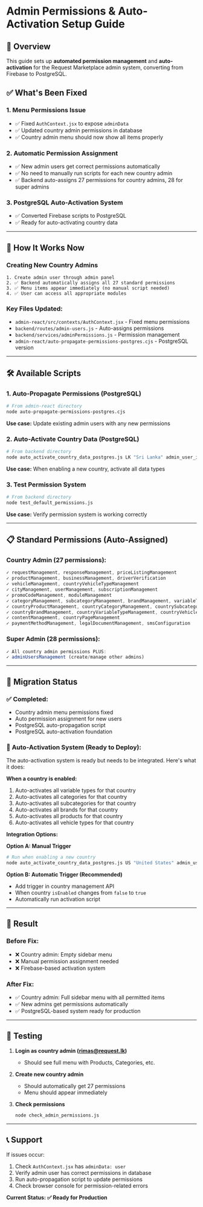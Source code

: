 # Admin Permissions & Auto-Activation Setup Guide

## 🎯 Overview

This guide sets up **automated permission management** and **auto-activation** for the Request Marketplace admin system, converting from Firebase to PostgreSQL.

## ✅ What's Been Fixed

### 1. **Menu Permissions Issue** 
- ✅ Fixed `AuthContext.jsx` to expose `adminData` 
- ✅ Updated country admin permissions in database
- ✅ Country admin menu should now show all items properly

### 2. **Automatic Permission Assignment**
- ✅ New admin users get correct permissions automatically
- ✅ No need to manually run scripts for each new country admin
- ✅ Backend auto-assigns 27 permissions for country admins, 28 for super admins

### 3. **PostgreSQL Auto-Activation System**
- ✅ Converted Firebase scripts to PostgreSQL
- ✅ Ready for auto-activating country data

---

## 🚀 How It Works Now

### **Creating New Country Admins** 
```
1. Create admin user through admin panel
2. ✅ Backend automatically assigns all 27 standard permissions
3. ✅ Menu items appear immediately (no manual script needed)
4. ✅ User can access all appropriate modules
```

### **Key Files Updated:**
- `admin-react/src/contexts/AuthContext.jsx` - Fixed menu permissions
- `backend/routes/admin-users.js` - Auto-assigns permissions
- `backend/services/adminPermissions.js` - Permission management
- `admin-react/auto-propagate-permissions-postgres.cjs` - PostgreSQL version

---

## 🛠️ Available Scripts

### **1. Auto-Propagate Permissions (PostgreSQL)**
```bash
# From admin-react directory
node auto-propagate-permissions-postgres.cjs
```
**Use case:** Update existing admin users with any new permissions

### **2. Auto-Activate Country Data (PostgreSQL)**
```bash
# From backend directory  
node auto_activate_country_data_postgres.js LK "Sri Lanka" admin_user_id "Admin Name"
```
**Use case:** When enabling a new country, activate all data types

### **3. Test Permission System**
```bash
# From backend directory
node test_default_permissions.js
```
**Use case:** Verify permission system is working correctly

---

## 📋 Standard Permissions (Auto-Assigned)

### **Country Admin (27 permissions):**
```javascript
✓ requestManagement, responseManagement, priceListingManagement
✓ productManagement, businessManagement, driverVerification  
✓ vehicleManagement, countryVehicleTypeManagement
✓ cityManagement, userManagement, subscriptionManagement
✓ promoCodeManagement, moduleManagement
✓ categoryManagement, subcategoryManagement, brandManagement, variableTypeManagement
✓ countryProductManagement, countryCategoryManagement, countrySubcategoryManagement
✓ countryBrandManagement, countryVariableTypeManagement, countryVehicleTypeManagement
✓ contentManagement, countryPageManagement
✓ paymentMethodManagement, legalDocumentManagement, smsConfiguration
```

### **Super Admin (28 permissions):**
```javascript
✓ All country admin permissions PLUS:
✓ adminUsersManagement (create/manage other admins)
```

---

## 🔄 Migration Status

### ✅ **Completed:**
- Country admin menu permissions fixed
- Auto permission assignment for new users
- PostgreSQL auto-propagation script
- PostgreSQL auto-activation foundation

### 🚧 **Auto-Activation System (Ready to Deploy):**

The auto-activation system is ready but needs to be integrated. Here's what it does:

**When a country is enabled:**
1. Auto-activates all variable types for that country
2. Auto-activates all categories for that country  
3. Auto-activates all subcategories for that country
4. Auto-activates all brands for that country
5. Auto-activates all products for that country
6. Auto-activates all vehicle types for that country

**Integration Options:**

**Option A: Manual Trigger**
```bash
# Run when enabling a new country
node auto_activate_country_data_postgres.js US "United States" admin_user_id "Admin Name"
```

**Option B: Automatic Trigger (Recommended)**
- Add trigger in country management API
- When country `isEnabled` changes from `false` to `true`
- Automatically run activation script

---

## 🎉 Result

### **Before Fix:**
- ❌ Country admin: Empty sidebar menu
- ❌ Manual permission assignment needed
- ❌ Firebase-based activation system

### **After Fix:** 
- ✅ Country admin: Full sidebar menu with all permitted items
- ✅ New admins get permissions automatically  
- ✅ PostgreSQL-based system ready for production

---

## 🔧 Testing

1. **Login as country admin (rimas@request.lk)**
   - Should see full menu with Products, Categories, etc.

2. **Create new country admin**
   - Should automatically get 27 permissions
   - Menu should appear immediately

3. **Check permissions**
   ```bash
   node check_admin_permissions.js
   ```

---

## 📞 Support

If issues occur:
1. Check `AuthContext.jsx` has `adminData: user` 
2. Verify admin user has correct permissions in database
3. Run auto-propagation script to update permissions
4. Check browser console for permission-related errors

**Current Status: ✅ Ready for Production**
